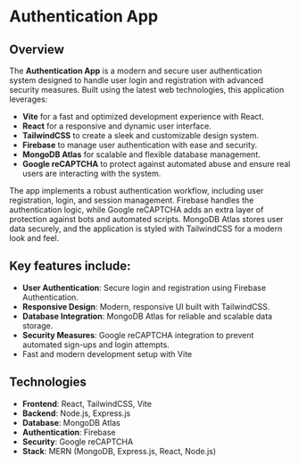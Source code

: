 # Authentication App

## Overview

The **Authentication App** is a modern and secure user authentication system designed to handle user login and registration with advanced security measures. Built using the latest web technologies, this application leverages:

- **Vite** for a fast and optimized development experience with React.
- **React** for a responsive and dynamic user interface.
- **TailwindCSS** to create a sleek and customizable design system.
- **Firebase** to manage user authentication with ease and security.
- **MongoDB Atlas** for scalable and flexible database management.
- **Google reCAPTCHA** to protect against automated abuse and ensure real users are interacting with the system.

The app implements a robust authentication workflow, including user registration, login, and session management. Firebase handles the authentication logic, while Google reCAPTCHA adds an extra layer of protection against bots and automated scripts. MongoDB Atlas stores user data securely, and the application is styled with TailwindCSS for a modern look and feel.

## Key features include:

- **User Authentication**: Secure login and registration using Firebase Authentication.
- **Responsive Design**: Modern, responsive UI built with TailwindCSS.
- **Database Integration**: MongoDB Atlas for reliable and scalable data storage.
- **Security Measures**: Google reCAPTCHA integration to prevent automated sign-ups and login attempts.
- Fast and modern development setup with Vite

## Technologies

- **Frontend**: React, TailwindCSS, Vite
- **Backend**: Node.js, Express.js
- **Database**: MongoDB Atlas
- **Authentication**: Firebase
- **Security**: Google reCAPTCHA
- **Stack**: MERN (MongoDB, Express.js, React, Node.js)
   
